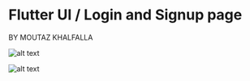 # Flutter UI / Login and Signup page

BY MOUTAZ KHALFALLA


![alt text](https://scontent.ftip3-1.fna.fbcdn.net/v/t1.0-0/p480x480/81693028_1015983652107483_5066732065362280448_o.jpg?_nc_cat=102&_nc_eui2=AeFUSm5DkORbLNnjPgjXbdfvnV6XJcqQ_GVtjT35Mdb1FIMmarbx2X1B6vGYQRxBW__tJQPxnSysjjFCIV82m0827LyeWT9V1zh9W7y27_0lHw&_nc_ohc=StbdkfGTl0sAQlKLeJMFKeLgVPVGu96ZBYRwVS_Q9IieiKXHUthlDDRng&_nc_ht=scontent.ftip3-1.fna&_nc_tp=1&oh=9f4f0af5e003d2d529b65105125b0b08&oe=5EAC06AA)

![alt text](https://scontent.ftip3-2.fna.fbcdn.net/v/t1.0-0/p480x480/82283757_1015983645440817_7324298237714628608_o.jpg?_nc_cat=111&_nc_eui2=AeFKzJ1NkAMbmeFtBuD5PejbM7R4d7Yv1i14nWUBySsO_EBjblT5KP0ivEGnzSldyNe1l78oEg_4THOht6tYxnmxD6v4dxU3dm5u2RnPzOFSEg&_nc_ohc=p1l_W8IdJkQAQkumNpK9CX3CVz3WHFPQoJwSOhrfoDmWhIJAAX_9qY_1Q&_nc_ht=scontent.ftip3-2.fna&_nc_tp=1&oh=cbbdeffafe3bb8318598cf5d5bc4649a&oe=5E989BB2)
